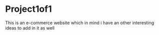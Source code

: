 # Project1of1
This is an e-commerce website which in mind i have an other interesting ideas to add in it as well
